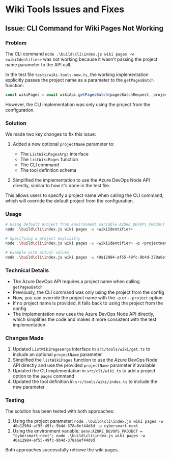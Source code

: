 # Wiki Tools Issues and Fixes

## Issue: CLI Command for Wiki Pages Not Working

### Problem
The CLI command `node .\build\cli\index.js wiki pages -w <wikiIdentifier>` was not working because it wasn't passing the project name parameter to the API call.

In the test file `tests/wiki-tools-new.ts`, the working implementation explicitly passes the project name as a parameter to the `getPagesBatch` function:

```javascript
const wikiPages = await wikiApi.getPagesBatch(pagesBatchRequest, projectName, wikiIdentifier);
```

However, the CLI implementation was only using the project from the configuration.

### Solution
We made two key changes to fix this issue:

1. Added a new optional `projectName` parameter to:
   - The `ListWikiPagesArgs` interface
   - The `listWikiPages` function
   - The CLI command
   - The tool definition schema

2. Simplified the implementation to use the Azure DevOps Node API directly, similar to how it's done in the test file.

This allows users to specify a project name when calling the CLI command, which will override the default project from the configuration.

### Usage
```bash
# Using default project from environment variable AZURE_DEVOPS_PROJECT
node .\build\cli\index.js wiki pages -w <wikiIdentifier>

# Specifying a project explicitly
node .\build\cli\index.js wiki pages -w <wikiIdentifier> -p <projectName>

# Example with actual values
node .\build\cli\index.js wiki pages -w 40a12984-af55-49fc-9b4d-378a6ef44d8d -p cybersmart-next
```

### Technical Details
- The Azure DevOps API requires a project name when calling `getPagesBatch`
- Previously, the CLI command was only using the project from the config
- Now, you can override the project name with the `-p` or `--project` option
- If no project name is provided, it falls back to using the project from the config
- The implementation now uses the Azure DevOps Node API directly, which simplifies the code and makes it more consistent with the test implementation

### Changes Made
1. Updated `ListWikiPagesArgs` interface in `src/tools/wiki/get.ts` to include an optional `projectName` parameter
2. Simplified the `listWikiPages` function to use the Azure DevOps Node API directly and use the provided `projectName` parameter if available
3. Updated the CLI implementation in `src/cli/wiki.ts` to add a project option to the `pages` command
4. Updated the tool definition in `src/tools/wiki/index.ts` to include the new parameter

### Testing
The solution has been tested with both approaches:
1. Using the project parameter: `node .\build\cli\index.js wiki pages -w 40a12984-af55-49fc-9b4d-378a6ef44d8d -p cybersmart-next`
2. Using the environment variable: `$env:AZURE_DEVOPS_PROJECT = "cybersmart-next"; node .\build\cli\index.js wiki pages -w 40a12984-af55-49fc-9b4d-378a6ef44d8d`

Both approaches successfully retrieve the wiki pages.